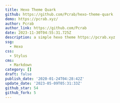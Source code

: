 ```yaml
---
title: Hexo Theme Quark
github: https://github.com/Pcrab/hexo-theme-quark
demo: https://pcrab.xyz/
author: Pcrab
author_link: https://github.com/Pcrab
date: 2023-11-30T04:55:31.725Z
description: a simple hexo theme https://pcrab.xyz
ssg:
  - Hexo
css:
  - Stylus
cms:
  - Markdown
category: []
draft: false
publish_date: '2020-01-24T04:28:42Z'
update_date: '2023-05-09T05:31:33Z'
github_star: 54
github_fork: 5
---
```

